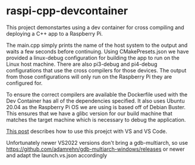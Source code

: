 # raspi-cpp-devcontainer
This project demonstartes using a dev container for cross compiling and deploying a C++ app to a Raspberry Pi.

The main.cpp simply prints the name of the host system to the output and waits a few seconds before continuing. Using CMakePresets.json we have provided a linux-debug configuration for building the app to run on the Linux host machine. There are also pi3-debug and pi4-debug configurations that use the cross compilers for those devices. The output from those configurations will only run on the Raspberry Pi they are configured for.

To ensure the correct compilers are available the Dockerfile used with the Dev Container has all of the dependencies specified. It also uses Ubuntu 20.04 as the Raspberry Pi OS we are using is based off of Debian Buster. This ensures that we have a glibc version for our build machine that matches the target machine which is necessary to debug the application.

[This post](https://devblogs.microsoft.com/cppblog/deploy-and-debug-apps-on-remote-targets) describes how to use this proejct with VS and VS Code. 

Unfortunately newer VS2022 versions don't bring a gdb-multiarch, so use https://github.com/adamrehn/gdb-multiarch-windows/releases or newer and adapt the launch.vs.json accordingly